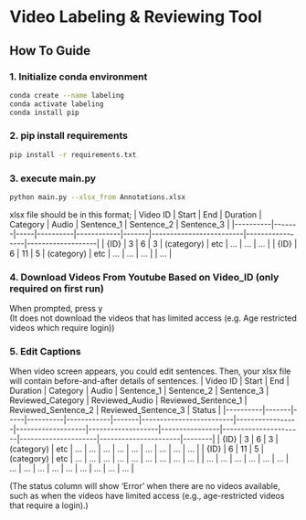 # Video Labeling & Reviewing Tool
## How To Guide

### 1. Initialize conda environment  
```bash
conda create --name labeling
conda activate labeling
conda install pip
```

### 2. pip install requirements
```bash
pip install -r requirements.txt
```

### 3. execute main.py
```bash
python main.py --xlsx_from Annotations.xlsx
```

xlsx file should be in this format;
| Video ID | Start | End | Duration | Category   | Audio | Sentence_1              | Sentence_2      | Sentence_3        |
|----------|-------|-----|----------|------------|-------|-------------------------|-----------------|-------------------|
| {ID}     | 3     | 6   | 3        | (category) | etc   | ...      | ...  | ...    |
| {ID}     | 6     | 11  | 5        | (category) | etc   | ... | ... | ... |
| ...     |

### 4. Download Videos From Youtube Based on Video_ID (only required on first run)
When prompted, press y  
(It does not download the videos that has limited access (e.g. Age restricted videos which require login))

### 5. Edit Captions
When video screen appears, you could edit sentences.
Then, your xlsx file will contain before-and-after details of sentences.
| Video ID | Start | End | Duration | Category   | Audio | Sentence_1              | Sentence_2      | Sentence_3        | Reviewed_Category | Reviewed_Audio | Reviewed_Sentence_1 | Reviewed_Sentence_2 | Reviewed_Sentence_3 | Status |
|----------|-------|-----|----------|------------|-------|-------------------------|-----------------|-------------------|-------------------|----------------|----------------------|---------------------|----------------------|--------|
| {ID}     | 3     | 6   | 3        | (category) | etc   | ...                     | ...             | ...               | ...               | ...            | ...                  | ...                 | ...                  | ...    |
| {ID}     | 6     | 11  | 5        | (category) | etc   | ...                     | ...             | ...               | ...               | ...            | ...                  | ...                 | ...                  | ...    |
| ...      | ...   | ... | ...      | ...        | ...   | ...                     | ...             | ...               | ...               | ...            | ...                  | ...                 | ...                  | ...    |

(The status column will show ‘Error’ when there are no videos available, such as when the videos have limited access (e.g., age-restricted videos that require a login).)
